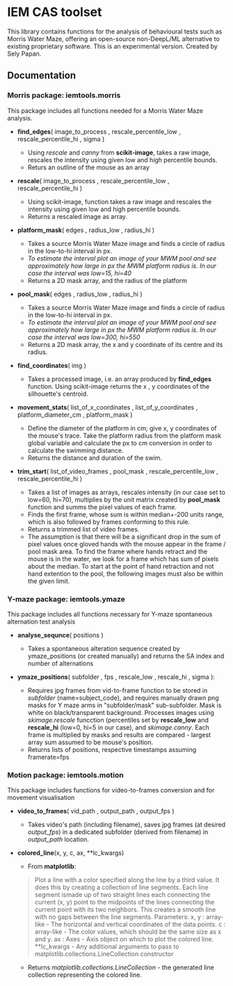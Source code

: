 # IEM CAS toolset
This library contains functions for the analysis of behavioural tests such as Morris Water Maze, offering an open-source non-DeepL/ML alternative to existing proprietary software.
This is an experimental version. Created by Sely Papan.

## Documentation
### Morris package: iemtools.morris
This package includes all functions needed for a Morris Water Maze analysis.

- **find_edges**( image_to_process , rescale_percentile_low , rescale_percentile_hi , sigma )
    - Using *rescale* and *canny* from **scikit-image**, takes a raw image, rescales the intensity using given low and high percentile bounds.
    - Returs an outline of the mouse as an array

- **rescale**( image_to_process , rescale_percentile_low , rescale_percentile_hi )
    - Using scikit-image, function takes a raw image and rescales the intensity using given low and high percentile bounds.
    - Returns a rescaled image as array.

- **platform_mask**( edges , radius_low , radius_hi )
    - Takes a source Morris Water Maze image and finds a circle of radius in the low-to-hi interval in px.
    - *To estimate the interval plot an image of your MWM pool and see approximately how large in px the MWM platform radius is. In our case the interval was low=15, hi=40*
    - Returns a 2D mask array, and the radius of the platform

- **pool_mask**( edges , radius_low , radius_hi )
    - Takes a source Morris Water Maze image and finds a circle of radius in the low-to-hi interval in px.
    - *To estimate the interval plot an image of your MWM pool and see approximately how large in px the MWM platform radius is. In our case the interval was low=300, hi=550*
    - Returns a 2D mask array, the x and y coordinate of its centre and its radius.

- **find_coordinates**( img )
    - Takes a processed image, i.e. an array produced by **find_edges** function. Using scikit-image returns the x , y coordinates of the silhouette's centroid.

- **movement_stats**( list_of_x_coordinates , list_of_y_coordinates , platform_diameter_cm , platform_mask )
    - Define the diameter of the platform in cm; give x, y coordinates of the mouse's trace. Take the platform radius from the platform mask global variable and calculate the px to cm conversion in order to calculate the swimming distance.
    - Returns the distance and duration of the swim.

- **trim_start**( list_of_video_frames , pool_mask , rescale_percentile_low , rescale_percentile_hi )
    - Takes a list of images as arrays, rescales intensity (in our case set to low=60, hi=70), multiplies by the unit matrix created by **pool_mask** function and summs the pixel values of each frame.
    - Finds the first frame, whose sum is within median+-200 units range, which is also followed by frames conforming to this rule. 
    - Returns a trimmed list of video frames.
    - The assumption is that there will be a significant drop in the sum of pixel values once gloved hands with the mouse appear in the frame / pool mask area. To find the frame where hands retract and the mouse is in the water, we look for a frame which has sum of pixels about the median. To start at the point of hand retraction and not hand extention to the pool, the following images must also be within the given limit.


### Y-maze package: iemtools.ymaze
This package includes all functions necessary for Y-maze spontaneous alternation test analysis

- **analyse_sequnce**( positions )
    - Takes a spontaneous alteration sequence created by ymaze_positions (or created manually) and returns the SA index and number of alternations

- **ymaze_positions**( subfolder , fps , rescale_low , rescale_hi , sigma ):
    - Requires jpg frames from vid-to-frame function to be stored in *subfolder* (name=subject_code), and requires manually drawn png masks for Y maze arms in "subfolder/mask" sub-subfolder. Mask is white on black/transparent background. Processes images using *skimage.rescale* funcction (percentiles set by **rescale_low** and **rescale_hi** (low=0, hi=5 in our case), and *skimage.canny*. Each frame is multiplied by masks and results are compared - largest array sum assumed to be mouse's position.
    - Returns lists of positions, respective timestamps assuming framerate=fps

    
### Motion package: iemtools.motion
This package includes functions for video-to-frames conversion and for movement visualisation

- **video_to_frames**( vid_path , output_path , output_fps )
    - Takes video's path (including filename), saves jpg frames (at desired *output_fps*) in a dedicated subfolder (derived from filename) in *output_path* location.

- **colored_line**(x, y, c, ax, **lc_kwargs)
    - From **matplotlib**:
    >Plot a line with a color specified along the line by a third value. It does this by creating a collection of line segments. Each line segment ismade up of two straight lines each connecting the current (x, y) point to the midpoints of the lines connecting the current point with its two neighbors. This creates a smooth line with no gaps between the line segments.
    >Parameters:
    >x, y : array-like - The horizontal and vertical coordinates of the data points.
    >c : array-like - The color values, which should be the same size as x and y.
    >ax : Axes - Axis object on which to plot the colored line.
    >**lc_kwargs - Any additional arguments to pass to matplotlib.collections.LineCollection constructor
    - Returns *matplotlib.collections.LineCollection* - the generated line collection representing the colored line.